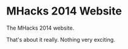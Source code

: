 MHacks 2014 Website
===================

The MHacks 2014 website.

That's about it really. Nothing very exciting.
